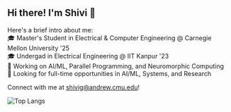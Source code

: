 ## Hi there! I'm Shivi 👋

Here's a brief intro about me: <br>
🎓 Master's Student in Electrical & Computer Engineering @ Carnegie Mellon University '25 <br>
🎓 Undergad in Electrical Engineering @ IIT Kanpur '23 <br>
🔬 Working on AI/ML, Parallel Programming, and Neuromorphic Computing <br>
💼 Looking for full-time opportunities in AI/ML, Systems, and Research <br>

Connect with me at shivig@andrew.cmu.edu!


![Top Langs](https://github-readme-stats.vercel.app/api/top-langs/?username=shiviigupta&layout=compact)

